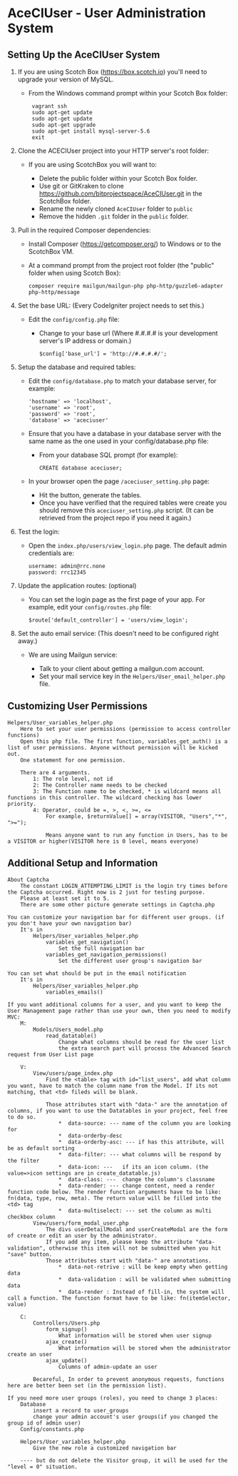 # AceCIUser - User Administration System

## Setting Up the AceCIUser System

1. If you are using Scotch Box (https://box.scotch.io) you'll need to upgrade your version of MySQL. 
   * From the Windows command prompt within your Scotch Box folder:
    
          vagrant ssh
          sudo apt-get update
          sudo apt-get update
          sudo apt-get upgrade
          sudo apt-get install mysql-server-5.6
          exit

2. Clone the ACECIUser project into your HTTP server's root folder:
   * If you are using ScotchBox you will want to:
   
     * Delete the public folder within your Scotch Box folder.
     * Use git or GitKraken to clone https://github.com/bitprojectspace/AceCIUser.git in the ScotchBox folder.
     * Rename the newly cloned `AceCIUser` folder to `public`
     * Remove the hidden `.git` folder in the `public` folder.

3. Pull in the required Composer dependencies:
   * Install Composer (https://getcomposer.org/) to Windows or to the ScotchBox VM.
   * At a command prompt from the project root folder (the "public" folder when using Scotch Box):
   
         composer require mailgun/mailgun-php php-http/guzzle6-adapter php-http/message

4. Set the base URL: (Every CodeIgniter project needs to set this.)
   * Edit the `config/config.php` file:
     * Change to your base url (Where #.#.#.# is your development server's IP address or domain.)
     
           $config['base_url'] = 'http://#.#.#.#/';
			
5. Setup the database and required tables:
   * Edit the `config/database.php` to match your database server, for example:
    
         'hostname' => 'localhost',
         'username' => 'root',
         'password' => 'root',
         'database' => 'aceciuser'

   * Ensure that you have a database in your database server with the same name as the one used in your config/database.php file:
     * From your database SQL prompt (for example):
     
           CREATE database aceciuser;
			
   * In your browser open the page `/aceciuser_setting.php` page:
     * Hit the button, generate the tables.
     * Once you have verified that the required tables were create you should remove this `aceciuser_setting.php` script. (It can be retrieved from the project repo if you need it again.)

5. Test the login:
   * Open the `index.php/users/view_login.php` page. The default admin credentials are:
   
         username: admin@rrc.none
         password: rrc12345

6. Update the application routes: (optional)
   * You can set the login page as the first page of your app. For example, edit your `config/routes.php` file:
   
         $route['default_controller'] = 'users/view_login';	

7. Set the auto email service: (This doesn't need to be configured right away.)
   * We are using Mailgun service:
   
     * Talk to your client about getting a mailgun.com account.
     * Set your mail service key in the `Helpers/User_email_helper.php` file.

## Customizing User Permissions
	
    Helpers/User_variables_helper.php
        Here to set your user permissions (permission to access controller functions)
        Open this php file. The first function, variables_get_auth() is a list of user permissions. Anyone without permission will be kicked out.
		One statement for one permission.
		
        There are 4 arguments.
            1: The role level, not id
            2: The Controller name needs to be checked
            3: The Function name to be checked, * is wildcard means all functions in this controller. The wildcard checking has lower priority.
            4: Operator, could be =, >, <, >=, <=
				For example, $returnValue[] = array(VISITOR, "Users","*", ">=");
	
				Means anyone want to run any function in Users, has to be a VISITOR or higher(VISITOR here is 0 level, means everyone)

## Additional Setup and Information

    About Captcha
        The constant LOGIN_ATTEMPTING_LIMIT is the login try times before the Captcha occurred. Right now is 2 just for testing purpose.
        Please at least set it to 5.
        There are some other picture generate settings in Captcha.php

    You can customize your navigation bar for different user groups. (if you don't have your own navigation bar)
        It's in
            Helpers/User_variables_helper.php
                variables_get_navigation()
                    Set the full navigation bar
                variables_get_navigation_permissions()
                    Set the different user group's navigation bar
                
    You can set what should be put in the email notification
        It's in
            Helpers/User_variables_helper.php
                variables_emails()
                
    If you want additional columns for a user, and you want to keep the User Management page rather than use your own, then you need to modify MVC:
        M:
            Models/Users_model.php
                read_datatable()
                    Change what columns should be read for the user list
                    the extra search part will process the Advanced Search request from User List page
					
		V:
			View/users/page_index.php
				Find the <table> tag with id="list_users", add what column you want, have to match the column name from the Model. If its not matching, that <td> fileds will be blank.
				
				Those attributes start with "data-" are the annotation of columns, if you want to use the Datatables in your project, feel free to do so.
					*  data-source: --- name of the column you are looking for
					*  data-orderby-desc
					*  data-orderby-asc: --- if has this attribute, will be as default sorting
					*  data-filter: --- what columns will be respond by the filter
					*  data-icon: ---   if its an icon column. (the value=>icon settings are in create_datatable.js)
					*  data-class: ---  change the column's classname
					*  data-render: --- change content, need a render function code below. The render function arguments have to be like: fn(data, type, row, meta). The return value will be filled into the <td> tag
					*  data-multiselect: --- set the column as multi checkbox column
			View/users/form_modal_user.php
				The divs userDetailModal and userCreateModal are the form of create or edit an user by the administrator.
				If you add any item, please keep the attribute "data-validation", otherwise this item will not be submitted when you hit "save" button.
				Those attributes start with "data-" are annotations.
					*  data-not-retrive : will be keep empty when getting data
					*  data-validation : will be validated when submitting data
					*  data-render : Instead of fill-in, the system will call a function. The function format have to be like: fn(itemSelector, value)
					
		C:		
			Controllers/Users.php
				form_signup()
					What information will be stored when user signup
				ajax_create()
					What information will be stored when the administrator create an user
				ajax_update()
					Columns of admin-update an user
				
			Becareful, In order to prevent anonymous requests, functions here are better been set (in the permission list). 

	If you need more user groups (roles), you need to change 3 places:
		Database
			insert a record to user_groups
			change your admin account's user groups(if you changed the group id of admin user)
		Config/constants.php
						
		Helpers/User_variables_helper.php
			Give the new role a customized navigation bar
		
		---- but do not delete the Visitor group, it will be used for the "level = 0" situation.

